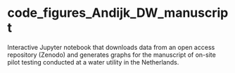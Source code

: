 # code_figures_Andijk_DW_manuscript
Interactive Jupyter notebook that downloads data from an open access repository (Zenodo) and generates graphs for the manuscript of on-site pilot testing conducted at a water utility in the Netherlands. 

